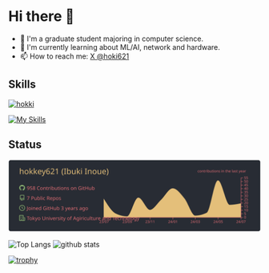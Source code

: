 <!--
**hokkey621/hokkey621** is a ✨ _special_ ✨ repository because its `README.md` (this file) appears on your GitHub profile.

Here are some ideas to get you started:

- 🔭 I’m currently working on ...
- 🌱 I’m currently learning ...
- 👯 I’m looking to collaborate on ...
- 🤔 I’m looking for help with ...
- 💬 Ask me about ...
- 📫 How to reach me: ...
- 😄 Pronouns: ...
- ⚡ Fun fact: ...
-->
# Hi there 👋
- 🔭 I'm a graduate student majoring in computer science.
- 🌱 I'm currently learning about ML/AI, network and hardware.
- 📫 How to reach me: [X @hoki621](https://x.com/hoki621)

## Skills
[![hokki](https://img.shields.io/endpoint?url=https%3A%2F%2Fatcoder-badges.now.sh%2Fapi%2Fatcoder%2Fjson%2Fhokki)](https://atcoder.jp/users/hokki)

[![My Skills](https://skillicons.dev/icons?i=c,cpp,py,pytorch,tensorflow)](https://skillicons.dev)

## Status
[![](https://raw.githubusercontent.com/hokkey621/hokkey621/main/profile-summary-card-output/onedark/0-profile-details.svg)](https://github.com/vn7n24fzkq/github-profile-summary-cards)

<p align="left"> 
  <img alt="Top Langs" height="150px" src="https://github-readme-stats.vercel.app/api/top-langs/?username=hokkey621&layout=compact&show_icons=true&theme=onedark" />
  <img alt="github stats" height="150px" src="https://github-readme-stats.vercel.app/api?username=hokkey621&theme=onedark&show_icons=ture" />
</p>

[![trophy](https://github-profile-trophy.vercel.app/?username=hokkey621&theme=onedark&title=Joined2020,Commits,Followers,PullRequest,Repositories,Stars,Issues&column=-1)](https://github.com/ryo-ma/github-profile-trophy)
